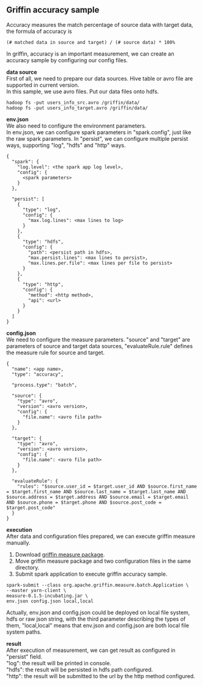 **Griffin accuracy sample**
--
Accuracy measures the match percentage of source data with target data, the formula of accuracy is
```
(# matched data in source and target) / (# source data) * 100%
```
In griffin, accuracy is an important measurement, we can create an accuracy sample by configuring our config files.

**data source**  
First of all, we need to prepare our data sources. Hive table or avro file are supported in current version.  
In this sample, we use avro files. Put our data files onto hdfs.
```
hadoop fs -put users_info_src.avro /griffin/data/
hadoop fs -put users_info_target.avro /griffin/data/
```

**env.json**  
We also need to configure the environment parameters.  
In env.json, we can configure spark parameters in "spark.config", just like the raw spark parameters. In "persist", we can configure multiple persist ways, supporting "log", "hdfs" and "http" ways.
```
{
  "spark": {
    "log.level": <the spark app log level>,
    "config": {
      <spark parameters>
    }
  },

  "persist": [
    {
      "type": "log",
      "config": {
        "max.log.lines": <max lines to log>
      }
    },
    {
      "type": "hdfs",
      "config": {
        "path": <persist path in hdfs>,
        "max.persist.lines": <max lines to persist>,
        "max.lines.per.file": <max lines per file to persist>
      }
    },
    {
      "type": "http",
      "config": {
        "method": <http method>,
        "api": <url>
      }
    }
  ]
}
```

**config.json**  
We need to configure the measure parameters. "source" and "target" are parameters of source and target data sources, "evaluateRule.rule" defines the measure rule for source and target.  
```
{
  "name": <app name>,
  "type": "accuracy",

  "process.type": "batch",

  "source": {
    "type": "avro",
    "version": <avro version>,
    "config": {
      "file.name": <avro file path>
    }
  },

  "target": {
    "type": "avro",
    "version": <avro version>,
    "config": {
      "file.name": <avro file path>
    }
  },

  "evaluateRule": {
    "rules": "$source.user_id = $target.user_id AND $source.first_name = $target.first_name AND $source.last_name = $target.last_name AND $source.address = $target.address AND $source.email = $target.email AND $source.phone = $target.phone AND $source.post_code = $target.post_code"
  }
}
```

**execution**  
After data and configuration files prepared, we can execute griffin measure manually.  
1. Download [griffin measure package](https://search.maven.org/remotecontent?filepath=org/apache/griffin/measure/0.1.5-incubating/measure-0.1.5-incubating.jar).
2. Move griffin measure package and two configuration files in the same directory.
3. Submit spark application to execute griffin accuracy sample.  
```
spark-submit --class org.apache.griffin.measure.batch.Application \
--master yarn-client \
measure-0.1.5-incubating.jar \
env.json config.json local,local
```
Actually, env.json and config.json could be deployed on local file system, hdfs or raw json string, with the third parameter describing the types of them, "local,local" means that env.json and config.json are both local file system paths.  

**result**  
After execution of measurement, we can get result as configured in "persist" field.  
"log": the result will be printed in console.  
"hdfs": the result will be persisted in hdfs path configured.  
"http": the result will be submitted to the url by the http method configured.
